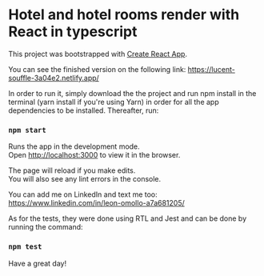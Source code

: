 # Hotel and hotel rooms render with React in typescript

This project was bootstrapped with [Create React App](https://github.com/facebook/create-react-app).

You can see the finished version on the following link: https://lucent-souffle-3a04e2.netlify.app/

In order to run it, simply download the the project and run npm install in the terminal (yarn install if you're using Yarn) in order for all the app dependencies to be installed.
Thereafter, run: 

### `npm start`

Runs the app in the development mode.\
Open [http://localhost:3000](http://localhost:3000) to view it in the browser.

The page will reload if you make edits.\
You will also see any lint errors in the console.

You can add me on LinkedIn and text me too: https://www.linkedin.com/in/leon-omollo-a7a681205/

As for the tests, they were done using RTL and Jest and can be done by running the command:

### `npm test`

Have a great day!
